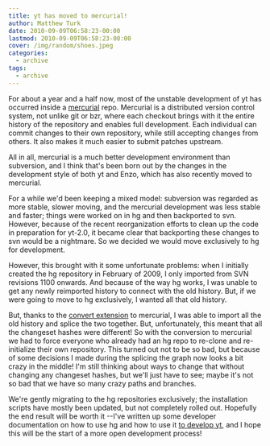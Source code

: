 ```yaml
---
title: yt has moved to mercurial!
author: Matthew Turk
date: 2010-09-09T06:58:23-00:00
lastmod: 2010-09-09T06:58:23-00:00
cover: /img/random/shoes.jpeg
categories:
  - archive
tags:
  - archive
---
```

For about a year and a half now, most of the unstable development of yt
has occurred inside a [mercurial](http://mercurial.selenic.com/) repo.
Mercurial is a distributed version control system, not unlike git or
bzr, where each checkout brings with it the entire history of the
repository and enables full development. Each individual can commit
changes to their own repository, while still accepting changes from
others. It also makes it much easier to submit patches upstream.

All in all, mercurial is a much better development environment than
subversion, and I think that's been born out by the changes in the
development style of both yt and Enzo, which has also recently moved to
mercurial.

For a while we'd been keeping a mixed model: subversion was regarded as
more stable, slower moving, and the mercurial development was less
stable and faster; things were worked on in hg and then backported to
svn. However, because of the recent reorganization efforts to clean up
the code in preparation for yt-2.0, it became clear that backporting
these changes to svn would be a nightmare. So we decided we would move
exclusively to hg for development.

However, this brought with it some unfortunate problems: when I
initially created the hg repository in February of 2009, I only imported
from SVN revisions 1100 onwards. And because of the way hg works, I was
unable to get any newly reimported history to connect with the old
history. But, if we were going to move to hg exclusively, I wanted all
that old history.

But, thanks to the [convert
extension](http://mercurial.selenic.com/wiki/ConvertExtension) to
mercurial, I was able to import all the old history and splice the two
together. But, unfortunately, this meant that all the changeset hashes
were different! So with the conversion to mercurial we had to force
everyone who already had an hg repo to re-clone and re-initialize their
own repository. This turned out not to be so bad, but because of some
decisions I made during the splicing the graph now looks a bit crazy in
the middle! I'm still thinking about ways to change that without
changing any changeset hashes, but we'll just have to see; maybe it's
not so bad that we have so many crazy paths and branches.

We're gently migrating to the hg repositories exclusively; the
installation scripts have mostly been updated, but not completely rolled
out. Hopefully the end result will be worth it --I've written up some
developer documentation on how to use hg and how to use it [to develop
yt](http://yt.enzotools.org/browser/doc/how_to_develop_yt.txt), and I
hope this will be the start of a more open development process!
